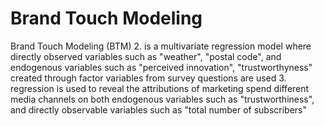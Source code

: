 # Brand Touch Modeling
Brand Touch Modeling (BTM)
2. is a multivariate regression model where directly observed variables such as "weather", "postal code", and endogenous variables such as "perceived innovation", "trustworthyness" created through factor variables from survey questions are used
3. regression is used to reveal the attributions of marketing spend different media channels on both endogenous variables such as "trustworthiness", and directly observable variables such as "total number of subscribers"  

